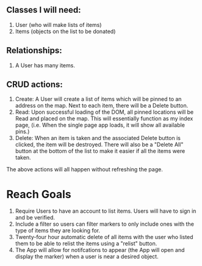 ## Classes I will need:  

1. User (who will make lists of items)
2. Items (objects on the list to be donated)

## Relationships:
1.  A User has many items.  

## CRUD actions:
1. Create:  A User will create a list of items which will be pinned to an address on the map.  Next to each item, there will be a Delete button. 
2. Read:  Upon successful loading of the DOM, all pinned locations will be Read and placed on the map.  This will essentially function as my index page, (i.e. When the single page app loads, it will show all available pins.)
3. Delete:  When an item is taken and the associated Delete button is clicked, the item will be destroyed.  There will also be a "Delete All" button at the bottom of the list to make it easier if all the items were taken. 

The above actions will all happen without refreshing the page.

# Reach Goals
1. Require Users to have an account to list items.  Users will have to sign in and be verified.  
2. Include a filter so users can filter markers to only include ones with the type of items they are looking for.   
3. Twenty-four hour automatic delete of all items with the user who listed them to be able to relist the items using a "relist" button.
4. The App will allow for notifcations to appear (the App will open and display the marker) when a user is near a desired object.